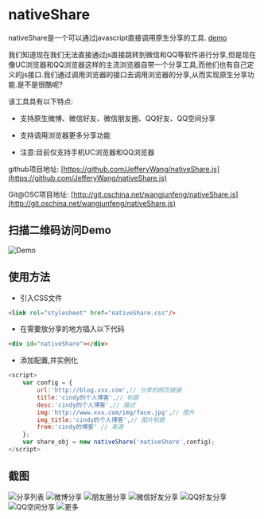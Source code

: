nativeShare
======

nativeShare是一个可以通过javascript直接调用原生分享的工具.  [demo](http://blog.wangjunfeng.com/demo/native_share/)

我们知道现在我们无法直接通过js直接跳转到微信和QQ等软件进行分享,但是现在像UC浏览器和QQ浏览器这样的主流浏览器自带一个分享工具,而他们也有自己定义的js接口.我们通过调用浏览器的接口去调用浏览器的分享,从而实现原生分享功能.是不是很酷呢?

该工具具有以下特点:

* 支持原生微博、微信好友、微信朋友圈、QQ好友、QQ空间分享

* 支持调用浏览器更多分享功能

* 注意:目前仅支持手机UC浏览器和QQ浏览器

github项目地址:  [https://github.com/JefferyWang/nativeShare.js](https://github.com/JefferyWang/nativeShare.js)

Git@OSC项目地址:  [http://git.oschina.net/wangjunfeng/nativeShare.js](http://git.oschina.net/wangjunfeng/nativeShare.js)

扫描二维码访问Demo
--------------------

![Demo](http://qrapi.cli.im/qr?data=http%253A%252F%252Fblog.wangjunfeng.com%252Fdemo%252Fnative_share%252F&level=H&transparent=false&bgcolor=%23ffffff&forecolor=%23000000&blockpixel=12&marginblock=1&logourl=&size=280&kid=cliim&key=95f6dfd09d364c85a17da72a307b24c5)

使用方法
--------------------

* 引入CSS文件

``` html
<link rel="stylesheet" href="nativeShare.css"/>
```

* 在需要放分享的地方插入以下代码

``` html
<div id="nativeShare"></div>
```

* 添加配置,并实例化

``` javascript
<script>
    var config = {
        url:'http://blog.xxx.com',// 分享的网页链接
        title:'cindy的个人博客',// 标题
        desc:'cindy的个人博客',// 描述
        img:'http://www.xxx.com/img/face.jpg',// 图片
        img_title:'cindy的个人博客',// 图片标题
        from:'cindy的博客' // 来源
    };
    var share_obj = new nativeShare('nativeShare',config);
</script>
```

截图
--------------------

![分享列表](http://i1.tietuku.com/5e6c8ab36cfb7990.jpg)
![微博分享](http://i1.tietuku.com/b95968a5a28720a4.jpg)
![朋友圈分享](http://i1.tietuku.com/933063f83bffe114.jpg)
![微信好友分享](http://i4.tietuku.com/0605788e4c9dd17d.jpg)
![QQ好友分享](http://i1.tietuku.com/cde46bc93b8677fa.png)
![QQ空间分享](http://i1.tietuku.com/5fa7f7dc87d4215f.png)
![更多](http://i1.tietuku.com/9f391d6e086aecad.jpg)
